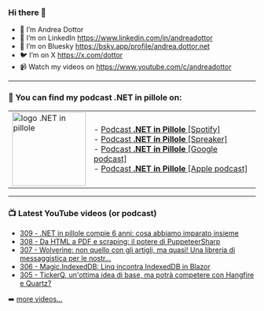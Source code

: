 ### Hi there 👋

- 🖖 I’m Andrea Dottor
- 🔗 I’m on LinkedIn https://www.linkedin.com/in/andreadottor
- 🦋 I’m on Bluesky https://bsky.app/profile/andrea.dottor.net
- 🐦 I’m on X https://x.com/dottor
- 📹 Watch my videos on https://www.youtube.com/c/andreadottor

---

### 📢 You can find my podcast **.NET in pillole** on:
  
<table>
  <tr>
    <td>
      <img src="https://www.dottor.net/images/podcast_logo.png" alt="logo .NET in pillole" width="150" height="150" />
    </td>
    <td>  
- <a href="https://open.spotify.com/show/7jyoG6BBmzvScNOqSpVvQQ?si=XI5bWP2WSNeyuvZjDIVKjw">Podcast <strong>.NET in Pillole</strong> [Spotify]</a><br />
- <a href="https://www.spreaker.com/show/net-in-pillole">Podcast <strong>.NET in Pillole</strong> [Spreaker]</a><br />
- <a href="https://www.google.com/podcasts?feed=aHR0cHM6Ly93d3cuc3ByZWFrZXIuY29tL3Nob3cvMzY4NTM0NC9lcGlzb2Rlcy9mZWVk">Podcast <strong>.NET in Pillole</strong> [Google podcast]</a><br />
- <a href="https://podcasts.apple.com/it/podcast/net-in-pillole/id1478648398">Podcast <strong>.NET in Pillole</strong> [Apple podcast]</a><br />
    </td>
  </tr>
</table>

---

### 📺 Latest YouTube videos (or podcast)

<!-- YOUTUBE:START -->
- [309 - .NET in pillole compie 6 anni: cosa abbiamo imparato insieme](https://www.youtube.com/watch?v=f40Gtc6IOPE)
- [308 - Da HTML a PDF e scraping: il potere di PuppeteerSharp](https://www.youtube.com/watch?v=wbgGKyD-tls)
- [307 - Wolverine: non quello con gli artigli, ma quasi! Una libreria di messaggistica per le nostr...](https://www.youtube.com/watch?v=l9yAyGcKlqg)
- [306 - Magic.IndexedDB: Linq incontra IndexedDB in Blazor](https://www.youtube.com/watch?v=pcYLuYcbA-w)
- [305 - TickerQ, un&#39;ottima idea di base, ma potrà competere con Hangfire e Quartz?](https://www.youtube.com/watch?v=lsrT6_8GscM)
<!-- YOUTUBE:END -->

➡️ [more videos...](https://www.youtube.com/AndreaDottor)



